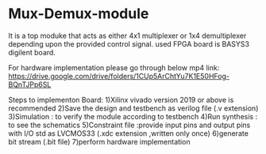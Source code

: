 # Mux-Demux-module
It is a top moduke that acts as either 4x1 multiplexer or 1x4 demultiplexer depending upon the provided control signal.
used FPGA board is BASYS3 digilent board.

For hardware implementation please go through below mp4 link:
https://drive.google.com/drive/folders/1CUp5ArChtYu7K1E50HFog-BQnTJPp6SL

Steps to implementon Board:
1)Xilinx vivado version 2019 or above is recommended 
2)Save the design and testbench as verilog file (.v extension)
3)Simulation : to verify the module according to testbench
4)Run synthesis : to see the schematics
5)Constraint file :provide input pins and output pins with I/O std as LVCMOS33 (.xdc extension ,written only once)
6)generate bit stream (.bit file)
7)perform hardware implementation

